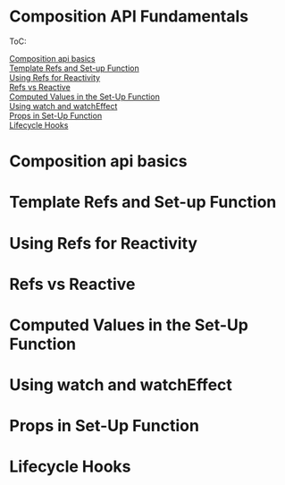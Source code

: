 # Composition API Fundamentals

ToC:

[Composition api basics](#Composition-api-basics)<br>
[Template Refs and Set-up Function](#Template-Refs-and-Set-up-Function)<br>
[Using Refs for Reactivity](#Using-Refs-for-Reactivity)<br>
[Refs vs Reactive](#Refs-vs-Reactive)<br>
[Computed Values in the Set-Up Function](#Computed-Values-in-the-Set-Up-Function)<br>
[Using watch and watchEffect](#Using-watch-and-watchEffect)<br>
[Props in Set-Up Function](#Props-in-Set-Up-Function)<br>
[Lifecycle Hooks](#Lifecycle-Hooks)<br>


# Composition api basics

# Template Refs and Set-up Function

# Using Refs for Reactivity

# Refs vs Reactive

# Computed Values in the Set-Up Function

# Using watch and watchEffect

# Props in Set-Up Function

# Lifecycle Hooks